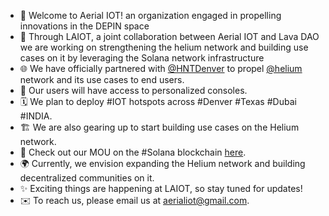 - 👋 Welcome to Aerial IOT! an organization engaged in propelling innovations in the DEPIN space
- 🚀 Through LAIOT, a joint collaboration between Aerial IOT and Lava DAO we are working on strengthening the helium network and building use cases on it by leveraging the Solana network infrastructure
- 🌐 We have officially partnered with [@HNTDenver](https://github.com/HNTDenver) to propel [@helium](https://github.com/helium) network and its use cases to end users.
- 📡 Our users will have access to personalized consoles.
- 🗓️ We plan to deploy #IOT hotspots across #Denver #Texas #Dubai #INDIA.
- 🏗️ We are also gearing up to start building use cases on the Helium network.
- 🔗 Check out our MOU on the #Solana blockchain [here](https://solscan.io/token/HcfEDmzzCAVy5EnpK5EEn3FDBDkqE4ku53APqdMgHXKz).
- 🌍 Currently, we envision expanding the Helium network and building decentralized communities on it.
- ✨ Exciting things are happening at LAIOT, so stay tuned for updates!
- ✉️ To reach us, please email us at aerialiot@gmail.com.

<!---
laiot/laiot is a ✨ special ✨ organization because of our mission to advance the Helium network and create innovative use cases.
You can follow us for the latest updates and collaborations. here https://twitter.com/aerialiot
-->
